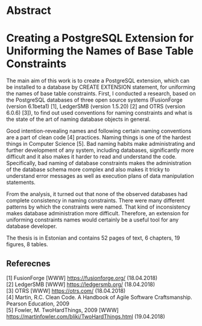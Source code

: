Abstract
========
Creating a PostgreSQL Extension for Uniforming the Names of Base Table Constraints
========
The main aim of this work is to create a PostgreSQL extension, which can be installed to a database by CREATE EXTENSION statement, for uniforming the names of base table constraints. First, I conducted a research, based on the PostgreSQL databases of three open source systems (FusionForge (version 6.1beta1) [1], LedgerSMB (version 1.5.20) [2] and OTRS (version 6.0.6) [3]), to find out used conventions for naming constraints and what is the state of the art of naming database objects in general. 

Good intention-revealing names and following certain naming conventions are a part of clean code [4] practices. Naming things is one of the hardest things in Computer Science [5]. Bad naming habits make administrating and further development of any system, including databases, significantly more difficult and it also makes it harder to read and understand the code. Specifically, bad naming of database constraints makes the administration of the database schema more complex and also makes it tricky to understand error messages as well as execution plans of data manipulation statements.

From the analysis, it turned out that none of the observed databases had complete consistency in naming constraints. There were many different patterns by which the constraints were named. That kind of inconsistency makes database administration more difficult. Therefore, an extension for uniforming constraints names would certainly be a useful tool for any database developer.

The thesis is in Estonian and contains 52 pages of text, 6 chapters, 19 figures, 8 tables. 


Referecnes
----------
[1]	FusionForge [WWW] https://fusionforge.org/ (18.04.2018)  
[2]	LedgerSMB [WWW] https://ledgersmb.org/ (18.04.2018)  
[3]	OTRS [WWW] https://otrs.com/ (18.04.2018)   
[4]	Martin, R.C. Clean Code. A Handbook of Agile Software Craftsmanship. Pearson Education, 2009   
[5]	Fowler, M. TwoHardThings, 2009 [WWW] https://martinfowler.com/bliki/TwoHardThings.html (19.04.2018)

